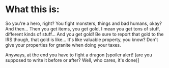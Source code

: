 

# What this is:

So you're a hero, right? You fight monsters, things and bad humans, okay? And then&#x2026; 
Then you get items, you get gold, I mean you get tons of stuff, different kinds of stuff&#x2026;
And you get gold! Be sure to report that gold to the IRS though, that gold is like&#x2026; It's like valuable property, you know? Don't give your properties for granite when doing your taxes.

Anyways, at the end you have to fight a dragon [spoiler alert! (are you supposed to write it before or after? Well, who cares, it's done)]

